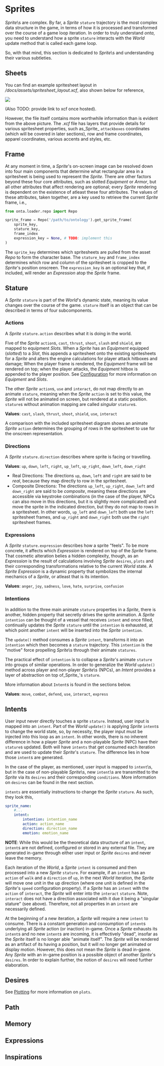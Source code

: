 # Sprites

_Sprite_\s are complex.  By far, a _Sprite_ `stature` trajectory is the most complex data structure in the game, in terms of how it is processed and transformed over the course of a game loop iteration. In order to truly understand _onta_, you need to understand how a sprite `stature` interacts with the _World_ update method that is called each game loop.

So, with that mind, this section is dedicated to _Sprite_\s and understanding their various subtleties.  


## Sheets

You can find an example spritesheet layout in _/docs/assets/spritesheet_layout.xcf_, also shown below for reference,

![](TODO.png)

(Also TODO: provide link to xcf once hosted). 

However, the file itself contains more worthwhile information than is evident from the above picture. The _.xcf_ file has layers that provide details for various spritesheet properties, such as_Sprite_ `attackboxes` coordinates (which will be covered in later sections), row and frame coordinates, apparel coordinates, various accents and styles, etc.


## Frame

At any moment in time, a _Sprite_'s on-screen image can be resolved down into four main components that determine what rectangular area in a spritesheet is being used to represent the _Sprite_. There are other factors beyond these four core attributes, such as slotted _Equipment_ or _Armor_, but all other attributes that affect rendering are optional; every _Sprite_ rendering is dependent on the existence of atleast these four attributes. The values of these attributes, taken together, are a key used to retrieve the current _Sprite_ frame, i.e.,

```python
from onta.loader.repo import Repo

sprite_frame = Repo('/path/to/ontology').get_sprite_frame(
    sprite_key,
    stature_key,
    frame_index
    expression_key = None, # TODO: implement this
)
```

The `sprite_key` determines which spritesheets are pulled from the asset _Repo_ to form the character base. The `stature_key` and `frame_index` determines which row and column of the spritesheet is cropped to the _Sprite_'s position onscreen. The `expression_key` is an optional key that, if included, will render an _Expression_ atop the _Sprite_ frame.

## Stature

A _Sprite_ `stature` is part of the _World_'s dynamic state, meaning its value changes over the course of the game. `stature` itself is an object that can be described in terms of four subcomponents.

### Actions

A _Sprite_ `stature.action` describes what it is doing in the world. 

Five of the _Sprite_ `action`s, `cast`, `thrust`, `shoot`, `slash` and `shield`, are mapped to equipment _Slots_. When a _Sprite_ has an _Equipment_ equipped (_slotted_) to a _Slot_, this appends a spritesheet onto the existing spritesheets for a _Sprite_ and alters the engine calculations for player attack hitboxes and damage; When the player frame is rendered, the _Equipment_ frame will be rendered on top; when the player attacks, the _Equipment_ hitbox is appended to the player position. See [Configuration](./CONFIGURATION.md#equipment) for more information on _Equipment_ and _Slots_.

The other _Sprite_ `action`s, `use` and `interact`, do not map directly to an animate `stature`, meaning when the _Sprite_ `action` is set to this value, the _Sprite_ will not be animated on screen, but rendered at a static position. `stature`s without animation mapping are called _singular_ `stature`s.

**Values**: `cast`, `slash`, `thrust`, `shoot`, `shield`, `use`, `interact`

A comparison with the included spritesheet diagram shows an animate _Sprite_ `action` determines the grouping of rows in the spritesheet to use for the onscreen representation.

### Directions

A _Sprite_ `stature.direction` describes where sprite is facing or travelling.

**Values**: `up`, `down`, `left`, `right`, `up_left`, `up_right`, `down_left`, `down_right`

* Real Directions: The directions `up`, `down`, `left` and `right` are said to be _real_, because they map directly to row in the spritesheet.
* Composite Directions: The directions `up_left`, `up_right`, `down_left` and `down_right` are said to be _composite_, meaning these directions are accessible via keystroke combinations (in the case of the player, NPCs can also move in this directions, but it is slightly more complicated) and move the sprite in the indicated direction, but they do not map to rows in a spritesheet. In other words, `up_left` and `down_left` both use the `left` spritesheet frames, and `up_right` and `down_right` both use the `right` spritesheet frames.

### Expressions

A _Sprite_ `stature.expression` describes how a sprite "feels". To be more concrete, it affects which _Expression_ is rendered on top of the _Sprite_ frame. That cosmetic alteration belies a hidden complexity, though, as an _Expression_ is the result of calculations involving _Sprite_ `desires`, `plots` and their corresponding transformations relative to the current _World_ state. A _Sprite Expression_ is a dynamic property that symbolizes the internal mechanics of a _Sprite_, or atleast that is its intention.

**Values**: `anger`, `joy`, `sadness`, `love`, `hate`, `surprise`, `confusion`

### Intentions

In addition to the three main animate `stature` properties in a _Sprite_, there is another, hidden property that secretly drives the sprite animation. A _Sprite_ `intention` can be thought of a vessel that receives `intent` and once filled, continually updates the _Sprite_ `stature` until the `intention` is exhausted, at which point another `intent` will be inserted into the _Sprite_ `intention`. 

The `update()` method consumes a _Sprite_ `intent`, transforms it into an `intention` which then becomes a `stature` trajectory. This `intention` is the "motive" force propelling _Sprite_\s through their animate `statures`. 

The practical effect of `intention` is to collapse a _Sprite_'s animate `stature` into groups of similar operations. In order to generalize the _World_ `update()` method across player and non-player _Sprite_\s (NPCs), an _Intent_ provides a layer of abstraction on top of_Sprite_'s `stature`.

More information about `Intent`s is found in the sections below. 

**Values**: `move`, `combat`, `defend`, `use`, `interact`, `express`

## Intents

User input never directly touches a sprite `stature`. Instead, user input is mapped into an `intent`. Part of the _World_ `update()` is applying _Sprite_ `intent`s to change the world state, so, by necessity,  the player input must be injected into this loop as an `intent`. In other words, there is no inherent difference in how a player _Sprite_ and a non-playable _Sprite_ (NPC) have their `stature`s updated. Both will have `intents` that get consumed each iteration and are used to update their _Sprite_'s `stature`. The difference lies in how those `intent`s are generated. 

In the case of the player, as mentioned, user input is mapped to `intent`\s, but in the case of non-playable _Sprite_\s, new `intent`\s are transmitted to the _Sprite_ via its `desires` and their corresponding `conditions`. More information on `desires` can be found in the next section. 

`intents` are essentially instructions to change the _Sprite_ `stature`. As such, they look this,

```yaml
sprite_name:
    #...
    intent: 
        intention: intention_name
        action: action_name
        direction: direction_name
        emotion: emotion_name
```

**NOTE**: While this would be the theoretical data structure of an `intent`, `intent`s are not defined, configured or stored in any external file. They are generated in-game through either user input or _Sprite_ `desires` and never leave the memory. 

Each iteration of the _World_, a _Sprite_ `intent` is consumed and then processed into a new _Sprite_ `stature`. For example, if an `intent` has an `action` of `walk` and a `direction` of `up`, in the next _World_ iteration, the _Sprite_ will move one unit in the up direction (where one unit is defined in the _Sprite_'s `speed` configuration property). If a _Sprite_ has an `intent` with the `action` of `interact`, the _Sprite_ will enter into the `interact` `stature`. Note, `interact` does not have a direction associated with it due it being a "singular stature" (see above). Therefore, not all properties in an `intent` are necessarily defined. 
 
At the beginning of a new iteration, a _Sprite_ will require a new `intent` to consume. There is a constant generation and consumption of `intent`s underlying all _Sprite_ action (or inaction) in-game. Once a _Sprite_ exhausts its `intent`s and no new `intent`s are incoming, it is effectively "dead", insofar as the _Sprite_ itself is no longer able "animate itself". The _Sprite_ will be rendered as an artifact of its having a position, but it will no longer get animated or display motion. However, this does not mean the _Sprite_ is dead in-game. Any _Sprite_ with an in-game position is a possible object of another _Sprite_'s `desires`. In order to explain further, the notion of `desires` will need further elaboration.

## Desires

See [Plotting](./PLOTTING.md) for more information on `plots`.

## Path

## Memory

## Expressions

## Inspirations
